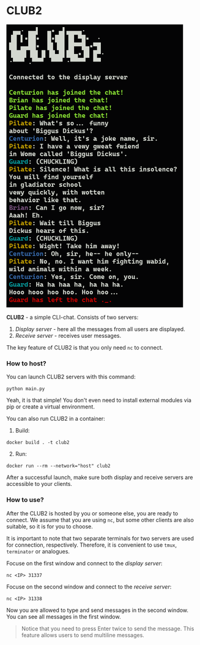 # CLUB2

![alt display_preview](image.png)

**CLUB2** - a simple CLI-chat. Consists of two servers:  
1. *Display server* - here all the messages from all users are displayed.
2. *Receive server* - receives user messages.

The key feature of CLUB2 is that you only need `nc` to connect.

### How to host?

You can launch CLUB2 servers with this command:

```
python main.py
```

Yeah, it is that simple! You don't even need to install external modules via pip or create a virtual environment.

You can also run CLUB2 in a container:
1. Build:
```
docker build . -t club2
```
2. Run:
```
docker run --rm --network="host" club2
```

After a successful launch, make sure both display and receive servers are accessible to your clients.

### How to use?

After the CLUB2 is hosted by you or someone else, you are ready to connect. We assume that you are using `nc`, but some other clients are also suitable, so it is for you to choose.

It is important to note that two separate terminals for two servers are used for connection, respectively. Therefore, it is convenient to use `tmux`, `terminator` or analogues.

Focuse on the first window and connect to the *display server*:
```
nc <IP> 31337
```
Focuse on the second window and connect to the *receive server*:
```
nc <IP> 31338
```

Now you are allowed to type and send messages in the second window. You can see all messages in the first window.

> Notice that you need to press Enter twice to send the message. This feature allows users to send multiline messages.
